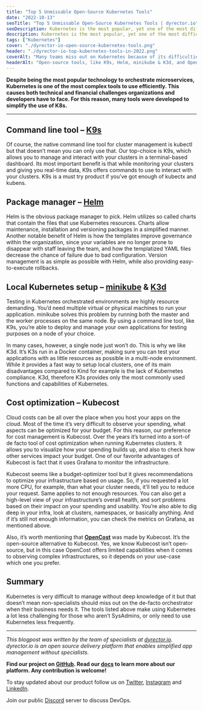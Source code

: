 ```yaml
---
title: "Top 5 Unmissable Open-Source Kubernetes Tools"
date: "2022-10-13"
seoTitle: "Top 5 Unmissable Open-Source Kubernetes Tools | dyrector.io"
seoDescription: Kubernetes is the most popular, yet one of the most difficult technologies of container orchestration. Here are our favorite tools to help with K8s.
description: Kubernetes is the most popular, yet one of the most difficult technologies of container orchestration. Here are our favorite tools to help with K8s from package management to local Kubernetes setup.
tags: ["Kubernetes"]
cover: "./dyrector-io-open-source-kubernetes-tools.png"
header: "./dyrector-io-top-kubernetes-tools-in-2022.png"
coverAlt: "Many teams miss out on Kubernetes because of its difficulties but there are many open-source tools that help with Kubernetes adoption."
headerAlt: "Open-source tools, like K9s, Helm, minikube & K3d, and OpenCost help non-advanced level users to interact with Kubernetes."
---
```


**Despite being the most popular technology to orchestrate microservices, Kubernetes is one of the most complex tools to use efficiently. This causes both technical and financial challenges organizations and developers have to face. For this reason, many tools were developed to simplify the use of K8s.**

---

## Command line tool – [K9s](https://github.com/derailed/k9s)

Of course, the native command line tool for cluster management is kubectl but that doesn’t mean you can only use that. Our top-choice is K9s, which allows you to manage and interact with your clusters in a terminal-based dashboard. Its most important benefit is that while monitoring your clusters and giving you real-time data, K9s offers commands to use to interact with your clusters. K9s is a must try product if you’ve got enough of kubectx and kubens.

## Package manager – [Helm](https://github.com/helm/helm)

Helm is the obvious package manager to pick. Helm utilizes so called charts that contain the files that use Kubernetes resources. Charts allow maintenance, installation and versioning packages in a simplified manner. Another notable benefit of Helm is how the templates improve governance within the organization, since your variables are no longer prone to disappear with staff leaving the team, and how the templatized YAML files decrease the chance of failure due to bad configuration. Version management is as simple as possible with Helm, while also providing easy-to-execute rollbacks.

## Local Kubernetes setup – [minikube](https://github.com/kubernetes/minikube) & [K3d](https://github.com/k3d-io/k3d)

Testing in Kubernetes orchestrated environments are highly resource demanding. You’d need multiple virtual or physical machines to run your application. minikube solves this problem by running both the master and the worker processes on the same node. By using a command line tool, like K9s, you’re able to deploy and manage your own applications for testing purposes on a node of your choice.

In many cases, however, a single node just won’t do. This is why we like K3d. It’s K3s run in a Docker container, making sure you can test your applications with as little resources as possible in a multi-node environment. While it provides a fast way to setup local clusters, one of its main disadvantages compared to Kind for example is the lack of Kubernetes compliance. K3d, therefore K3s provides only the most commonly used functions and capabilities of Kubernetes.

## Cost optimization – Kubecost

Cloud costs can be all over the place when you host your apps on the cloud. Most of the time it’s very difficult to observe your spending, what aspects can be optimized for your budget. For this reason, our preference for cost management is Kubecost. Over the years it’s turned into a sort-of de facto tool of cost optimization when running Kubernetes clusters. It allows you to visualize how your spending builds up, and also to check how other services impact your budget. One of our favorite advantages of Kubecost is fact that it uses Grafana to monitor the infrastructure.

Kubecost seems like a budget-optimizer tool but it gives recommendations to optimize your infrastructure based on usage. So, if you requested a lot more CPU, for example, than what your cluster needs, it’ll tell you to reduce your request. Same applies to not enough resources. You can also get a high-level view of your infrastructure’s overall health, and sort problems based on their impact on your spending and usability. You’re also able to dig deep in your infra, look at clusters, namespaces, or basically anything. And if it’s still not enough information, you can check the metrics on Grafana, as mentioned above.

Also, it’s worth mentioning that **[OpenCost](https://github.com/opencost/opencost)** was made by Kubecost. It’s the open-source alternative to Kubecost. Yes, we know Kubecost isn’t open-source, but in this case OpenCost offers limited capabilities when it comes to observing complex infrastructures, so it depends on your use-case which one you prefer.

## Summary

Kubernetes is very difficult to manage without deep knowledge of it but that doesn’t mean non-specialists should miss out on the de-facto orchestrator when their business needs it. The tools listed above make using Kubernetes a lot less challenging for those who aren’t SysAdmins, or only need to use Kubernetes less frequently.

---

_This blogpost was written by the team of specialists at [dyrector.io](https://dyrector.io). dyrector.io is an open source delivery platform that enables simplified app management without specialists._

**Find our project on [GitHub](https://github.com/dyrector-io/dyrectorio/). Read our [docs](https://docs.dyrector.io/) to learn more about our platform. Any contribution is welcome!**

To stay updated about our product follow us on [Twitter](https://twitter.com/dyrectorio), [Instagram](https://www.instagram.com/dyrectorio/) and [LinkedIn](https://www.linkedin.com/company/dyrectorio/).

Join our public [Discord](https://discord.gg/hMyT9cbYFD) server to discuss DevOps.